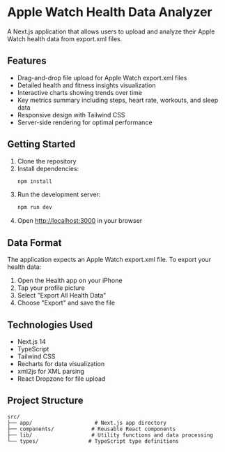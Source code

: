# Apple Watch Health Data Analyzer

A Next.js application that allows users to upload and analyze their Apple Watch health data from export.xml files.

## Features

- Drag-and-drop file upload for Apple Watch export.xml files
- Detailed health and fitness insights visualization
- Interactive charts showing trends over time
- Key metrics summary including steps, heart rate, workouts, and sleep data
- Responsive design with Tailwind CSS
- Server-side rendering for optimal performance

## Getting Started

1. Clone the repository
2. Install dependencies:
   ```bash
   npm install
   ```
3. Run the development server:
   ```bash
   npm run dev
   ```
4. Open [http://localhost:3000](http://localhost:3000) in your browser

## Data Format

The application expects an Apple Watch export.xml file. To export your health data:

1. Open the Health app on your iPhone
2. Tap your profile picture
3. Select "Export All Health Data"
4. Choose "Export" and save the file

## Technologies Used

- Next.js 14
- TypeScript
- Tailwind CSS
- Recharts for data visualization
- xml2js for XML parsing   
- React Dropzone for file upload

## Project Structure

```
src/
├── app/                    # Next.js app directory
├── components/            # Reusable React components
├── lib/                   # Utility functions and data processing
└── types/                # TypeScript type definitions
```


